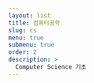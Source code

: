```yaml
---
layout: list
title: 컴퓨터공학
slug: cs
menu: true
submenu: true
order: 2
description: >
  Computer Science 기초
---
```

